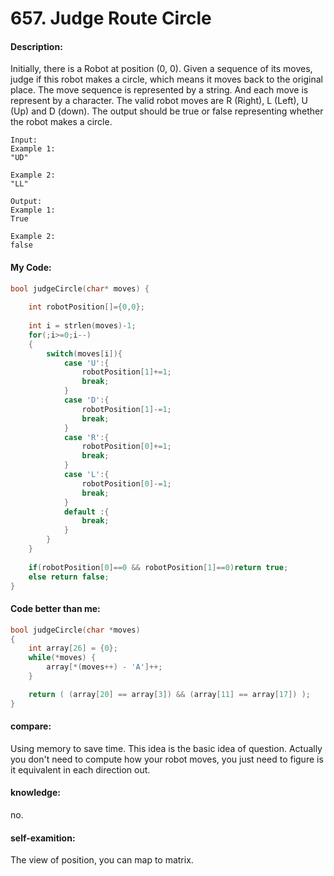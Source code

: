 <h1>657. Judge Route Circle</h1>

<h4>Description:</h4>
Initially, there is a Robot at position (0, 0). 
Given a sequence of its moves, judge if this robot makes a circle, which means it moves back to the original place.
The move sequence is represented by a string. And each move is represent by a character. 
The valid robot moves are R (Right), L (Left), U (Up) and D (down). 
The output should be true or false representing whether the robot makes a circle.

```
Input:
Example 1:
"UD"

Example 2:
"LL"

Output:
Example 1:
True

Example 2:
false
```   


<h4>My Code:</h4>

```c
bool judgeCircle(char* moves) {
    
    int robotPosition[]={0,0};
    
    int i = strlen(moves)-1;
    for(;i>=0;i--)
    {
        switch(moves[i]){
            case 'U':{
                robotPosition[1]+=1;
                break;
            }
            case 'D':{
                robotPosition[1]-=1;
                break;
            }
            case 'R':{
                robotPosition[0]+=1;
                break;
            }
            case 'L':{
                robotPosition[0]-=1;
                break;
            }
            default :{
                break;
            } 
        }
    }
    
    if(robotPosition[0]==0 && robotPosition[1]==0)return true;
    else return false;
}
```


<h4>Code better than me:</h4>

```c
bool judgeCircle(char *moves) 
{
    int array[26] = {0};
    while(*moves) {
        array[*(moves++) - 'A']++;
    }

    return ( (array[20] == array[3]) && (array[11] == array[17]) );
}
```


<h4>compare:</h4>
Using memory to save time.
This idea is the basic idea of question. Actually you don't need to compute how your robot moves, you just need to figure is it
equivalent in each direction out.

<h4>knowledge:</h4>
no.

<h4>self-examition:</h4>
The view of position, you can map to matrix.

